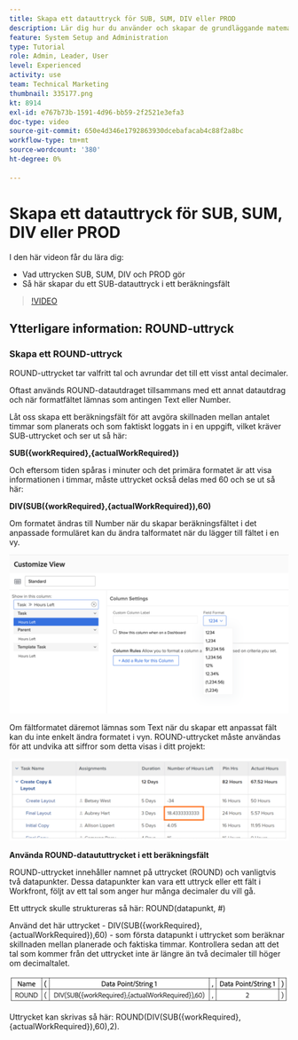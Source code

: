 ```yaml
---
title: Skapa ett datauttryck för SUB, SUM, DIV eller PROD
description: Lär dig hur du använder och skapar de grundläggande matematiska uttrycken i ett beräkningsfält i Adobe [!DNL Workfront].
feature: System Setup and Administration
type: Tutorial
role: Admin, Leader, User
level: Experienced
activity: use
team: Technical Marketing
thumbnail: 335177.png
kt: 8914
exl-id: e767b73b-1591-4d96-bb59-2f2521e3efa3
doc-type: video
source-git-commit: 650e4d346e1792863930dcebafacab4c88f2a8bc
workflow-type: tm+mt
source-wordcount: '380'
ht-degree: 0%

---
```


# Skapa ett datauttryck för SUB, SUM, DIV eller PROD

I den här videon får du lära dig:

* Vad uttrycken SUB, SUM, DIV och PROD gör
* Så här skapar du ett SUB-datauttryck i ett beräkningsfält

>[!VIDEO](https://video.tv.adobe.com/v/335177/?quality=12&learn=on)

## Ytterligare information: ROUND-uttryck

### Skapa ett ROUND-uttryck

ROUND-uttrycket tar valfritt tal och avrundar det till ett visst antal decimaler.

Oftast används ROUND-datautdraget tillsammans med ett annat datautdrag och när formatfältet lämnas som antingen Text eller Number.

Låt oss skapa ett beräkningsfält för att avgöra skillnaden mellan antalet timmar som planerats och som faktiskt loggats in i en uppgift, vilket kräver SUB-uttrycket och ser ut så här:

**SUB({workRequired},{actualWorkRequired})**

Och eftersom tiden spåras i minuter och det primära formatet är att visa informationen i timmar, måste uttrycket också delas med 60 och se ut så här:

**DIV(SUB({workRequired},{actualWorkRequired}),60)**

Om formatet ändras till Number när du skapar beräkningsfältet i det anpassade formuläret kan du ändra talformatet när du lägger till fältet i en vy.

![Arbetsbelastningsutjämnare med utnyttjanderapport](assets/round01.png)

Om fältformatet däremot lämnas som Text när du skapar ett anpassat fält kan du inte enkelt ändra formatet i vyn. ROUND-uttrycket måste användas för att undvika att siffror som detta visas i ditt projekt:

![Arbetsbelastningsutjämnare med utnyttjanderapport](assets/round02.png)

<b>Använda ROUND-dataututtrycket i ett beräkningsfält</b>

ROUND-uttrycket innehåller namnet på uttrycket (ROUND) och vanligtvis två datapunkter. Dessa datapunkter kan vara ett uttryck eller ett fält i Workfront, följt av ett tal som anger hur många decimaler du vill gå.

Ett uttryck skulle struktureras så här: ROUND(datapunkt, #)

Använd det här uttrycket - DIV(SUB({workRequired},{actualWorkRequired}),60) - som första datapunkt i uttrycket som beräknar skillnaden mellan planerade och faktiska timmar. Kontrollera sedan att det tal som kommer från det uttrycket inte är längre än två decimaler till höger om decimaltalet.

![Arbetsbelastningsutjämnare med utnyttjanderapport](assets/round03.png)

Uttrycket kan skrivas så här: ROUND(DIV(SUB({workRequired},{actualWorkRequired}),60),2).
